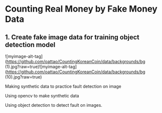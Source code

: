# Counting Real Money by Fake Money Data

## 1. Create fake image data for training object detection model
![myimage-alt-tag](https://github.com/oattao/CountingKoreanCoin/data/backgrounds/bg (1).jpg?raw=true)![myimage-alt-tag](https://github.com/oattao/CountingKoreanCoin/data/backgrounds/bg (10).jpg?raw=true)

Making synthetic data to practice fault detection on image

Using opencv to make synthetic data

Using object detection to detect fault on images.
